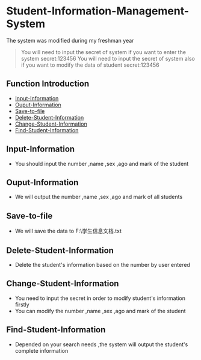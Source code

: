 # Student-Information-Management-System
The system was modified during my freshman year


>You will need to input the secret of system if you want to enter the system
>secret:123456
> You will need to input the secret of system also if you want to modify the data of student 
>secret:123456


## Function Introduction
<!--ts-->
   * [Input-Information](#Input-Information)
   * [Ouput-Information](#Ouput-Information)
   * [Save-to-file](#Save-to-file)
   * [Delete-Student-Information](#Delete-Student-Information)
   * [Change-Student-Information](#Change-Student-Information)
   * [Find-Student-Information](#Find-Student-Information)
<!--te-->


## Input-Information
   - You should input the number ,name ,sex ,ago and mark of the student
   
## Ouput-Information
   - We will output the number ,name ,sex ,ago and mark of all students

## Save-to-file
   - We will save the data to F:\\学生信息文档.txt

## Delete-Student-Information
   - Delete the student's information based on the number by user entered
  
## Change-Student-Information
   - You need to input the secret in order to modify student's information firstly
   - You can modify the number ,name ,sex ,ago and mark of the student
   
## Find-Student-Information
   - Depended on your search needs ,the system will output the student's complete information
